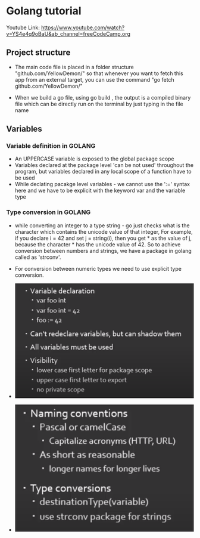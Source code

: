 # Golang tutorial

Youtube Link: https://www.youtube.com/watch?v=YS4e4q9oBaU&ab_channel=freeCodeCamp.org

## Project structure

- The main code file is placed in a folder structure "github.com/YellowDemon/" so that whenever you want to fetch this app from an external target, you can use the command "go fetch github.com/YellowDemon/<appName>"

- When we build a go file, using go build <filePath>, the output is a compiled binary file which can be directly run on the terminal by just typing in the file name

## Variables

### Variable definition in GOLANG

- An UPPERCASE variable is exposed to the global package scope
- Variables declared at the package level 'can be not used' throughout the program, but variables declared in any local scope of a function have to be used
- While declating pacakge level variables - we cannot use the ':=' syntax here and we have to be explicit with the keyword var and the variable type

### Type conversion in GOLANG

- while converting an integer to a type string - go just checks what is the character which contains the unicode value of that integer, For example, if you declare i = 42 and set j = string(i), then you get * as the value of j, because the character * has the unicode value of 42. So to achieve conversion between numbers and strings, we have a package in golang called as 'strconv'.
- For conversion between numeric types we need to use explicit type conversion. 

- ![Variables basics](img/variables.png)
- ![Naming convenstions and type conversions](img/naming_types.png)
